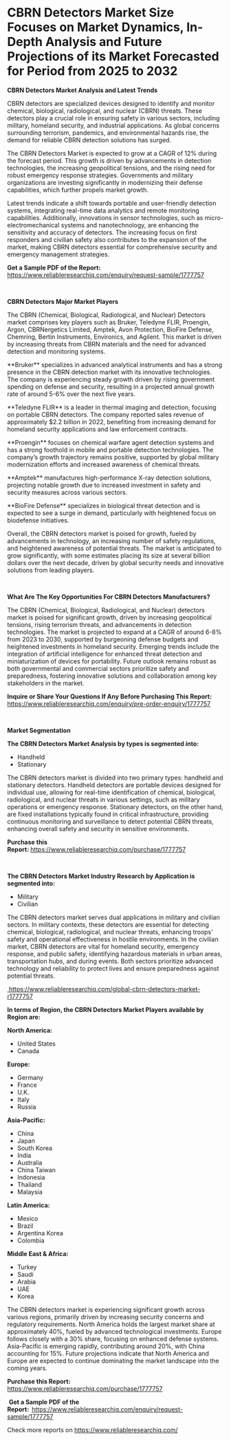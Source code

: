 <p><h1>CBRN Detectors Market Size Focuses on Market Dynamics, In-Depth Analysis and Future Projections of its Market Forecasted for Period from 2025 to 2032</h1></p><p><strong>CBRN Detectors Market Analysis and Latest Trends</strong></p>
<p><p>CBRN detectors are specialized devices designed to identify and monitor chemical, biological, radiological, and nuclear (CBRN) threats. These detectors play a crucial role in ensuring safety in various sectors, including military, homeland security, and industrial applications. As global concerns surrounding terrorism, pandemics, and environmental hazards rise, the demand for reliable CBRN detection solutions has surged.</p><p>The CBRN Detectors Market is expected to grow at a CAGR of 12% during the forecast period. This growth is driven by advancements in detection technologies, the increasing geopolitical tensions, and the rising need for robust emergency response strategies. Governments and military organizations are investing significantly in modernizing their defense capabilities, which further propels market growth.</p><p>Latest trends indicate a shift towards portable and user-friendly detection systems, integrating real-time data analytics and remote monitoring capabilities. Additionally, innovations in sensor technologies, such as micro-electromechanical systems and nanotechnology, are enhancing the sensitivity and accuracy of detectors. The increasing focus on first responders and civilian safety also contributes to the expansion of the market, making CBRN detectors essential for comprehensive security and emergency management strategies.</p></p>
<p><strong>Get a Sample PDF of the Report:&nbsp;</strong> <a href="https://www.reliableresearchiq.com/enquiry/request-sample/1777757?utm_campaign=2309&utm_medium=2&utm_source=Github&utm_content=ia&utm_term=18022025&utm_id=cbrn-detectors">https://www.reliableresearchiq.com/enquiry/request-sample/1777757</a></p>
<p>&nbsp;</p>
<p><strong>CBRN Detectors Major Market Players</strong></p>
<p><p>The CBRN (Chemical, Biological, Radiological, and Nuclear) Detectors market comprises key players such as Bruker, Teledyne FLIR, Proengin, Argon, CBRNergetics Limited, Amptek, Avon Protection, BioFire Defense, Chemring, Bertin Instruments, Environics, and Agilent. This market is driven by increasing threats from CBRN materials and the need for advanced detection and monitoring systems.</p><p>**Bruker** specializes in advanced analytical instruments and has a strong presence in the CBRN detection market with its innovative technologies. The company is experiencing steady growth driven by rising government spending on defense and security, resulting in a projected annual growth rate of around 5-6% over the next five years.</p><p>**Teledyne FLIR** is a leader in thermal imaging and detection, focusing on portable CBRN detectors. The company reported sales revenue of approximately $2.2 billion in 2022, benefiting from increasing demand for homeland security applications and law enforcement contracts.</p><p>**Proengin** focuses on chemical warfare agent detection systems and has a strong foothold in mobile and portable detection technologies. The company’s growth trajectory remains positive, supported by global military modernization efforts and increased awareness of chemical threats.</p><p>**Amptek** manufactures high-performance X-ray detection solutions, projecting notable growth due to increased investment in safety and security measures across various sectors. </p><p>**BioFire Defense** specializes in biological threat detection and is expected to see a surge in demand, particularly with heightened focus on biodefense initiatives.</p><p>Overall, the CBRN detectors market is poised for growth, fueled by advancements in technology, an increasing number of safety regulations, and heightened awareness of potential threats. The market is anticipated to grow significantly, with some estimates placing its size at several billion dollars over the next decade, driven by global security needs and innovative solutions from leading players.</p></p>
<p>&nbsp;</p>
<p><strong>What Are The Key Opportunities For CBRN Detectors Manufacturers?</strong></p>
<p><p>The CBRN (Chemical, Biological, Radiological, and Nuclear) detectors market is poised for significant growth, driven by increasing geopolitical tensions, rising terrorism threats, and advancements in detection technologies. The market is projected to expand at a CAGR of around 6-8% from 2023 to 2030, supported by burgeoning defense budgets and heightened investments in homeland security. Emerging trends include the integration of artificial intelligence for enhanced threat detection and miniaturization of devices for portability. Future outlook remains robust as both governmental and commercial sectors prioritize safety and preparedness, fostering innovative solutions and collaboration among key stakeholders in the market.</p></p>
<p><strong>Inquire or Share Your Questions If Any Before Purchasing This Report:</strong> <a href="https://www.reliableresearchiq.com/enquiry/pre-order-enquiry/1777757?utm_campaign=2309&utm_medium=2&utm_source=Github&utm_content=ia&utm_term=18022025&utm_id=cbrn-detectors">https://www.reliableresearchiq.com/enquiry/pre-order-enquiry/1777757</a></p>
<p>&nbsp;</p>
<p><strong>Market Segmentation</strong></p>
<p><strong>The CBRN Detectors Market Analysis by types is segmented into:</strong></p>
<p><ul><li>Handheld</li><li>Stationary</li></ul></p>
<p><p>The CBRN detectors market is divided into two primary types: handheld and stationary detectors. Handheld detectors are portable devices designed for individual use, allowing for real-time identification of chemical, biological, radiological, and nuclear threats in various settings, such as military operations or emergency response. Stationary detectors, on the other hand, are fixed installations typically found in critical infrastructure, providing continuous monitoring and surveillance to detect potential CBRN threats, enhancing overall safety and security in sensitive environments.</p></p>
<p><strong>Purchase this Report:&nbsp;</strong><a href="https://www.reliableresearchiq.com/purchase/1777757?utm_campaign=2309&utm_medium=2&utm_source=Github&utm_content=ia&utm_term=18022025&utm_id=cbrn-detectors">https://www.reliableresearchiq.com/purchase/1777757</a></p>
<p>&nbsp;</p>
<p><strong>The CBRN Detectors Market Industry Research by Application is segmented into:</strong></p>
<p><ul><li>Military</li><li>Civilian</li></ul></p>
<p><p>The CBRN detectors market serves dual applications in military and civilian sectors. In military contexts, these detectors are essential for detecting chemical, biological, radiological, and nuclear threats, enhancing troops' safety and operational effectiveness in hostile environments. In the civilian market, CBRN detectors are vital for homeland security, emergency response, and public safety, identifying hazardous materials in urban areas, transportation hubs, and during events. Both sectors prioritize advanced technology and reliability to protect lives and ensure preparedness against potential threats.</p></p>
<p><a href="https://www.reliableresearchiq.com/global-cbrn-detectors-market-r1777757?utm_campaign=2309&utm_medium=2&utm_source=Github&utm_content=ia&utm_term=18022025&utm_id=cbrn-detectors">&nbsp;https://www.reliableresearchiq.com/global-cbrn-detectors-market-r1777757</a></p>
<p><strong>In terms of Region, the CBRN Detectors Market Players available by Region are:</strong></p>
<p>
    <p> <strong> North America: </strong>
        <ul>
            <li>United States</li>
            <li>Canada</li>
        </ul>
        </p> 
    <p> <strong> Europe: </strong>
        <ul>
            <li>Germany</li>
            <li>France</li>
            <li>U.K.</li>
            <li>Italy</li>
            <li>Russia</li>
        </ul>
        </p> 
    <p> <strong> Asia-Pacific: </strong>
        <ul>
            <li>China</li>
            <li>Japan</li>
            <li>South Korea</li>
            <li>India</li>
            <li>Australia</li>
            <li>China Taiwan</li>
            <li>Indonesia</li>
            <li>Thailand</li>
            <li>Malaysia</li>
        </ul>
        </p> 
    <p> <strong> Latin America: </strong>
        <ul>
            <li>Mexico</li>
            <li>Brazil</li>
            <li>Argentina Korea</li>
            <li>Colombia</li>
        </ul>
        </p> 
    <p> <strong> Middle East & Africa: </strong>
        <ul>
            <li>Turkey</li>
            <li>Saudi</li>
            <li>Arabia</li>
            <li>UAE</li>
            <li>Korea</li>
        </ul>
    </p>
    </p>
<p><p>The CBRN detectors market is experiencing significant growth across various regions, primarily driven by increasing security concerns and regulatory requirements. North America holds the largest market share at approximately 40%, fueled by advanced technological investments. Europe follows closely with a 30% share, focusing on enhanced defense systems. Asia-Pacific is emerging rapidly, contributing around 20%, with China accounting for 15%. Future projections indicate that North America and Europe are expected to continue dominating the market landscape into the coming years.</p></p>
<p><strong>Purchase this Report: </strong><a href="https://www.reliableresearchiq.com/purchase/1777757?utm_campaign=2309&utm_medium=2&utm_source=Github&utm_content=ia&utm_term=18022025&utm_id=cbrn-detectors">https://www.reliableresearchiq.com/purchase/1777757</a></p>
<p>&nbsp;<strong>Get a Sample PDF of the Report:&nbsp;&nbsp;</strong><a href="https://www.reliableresearchiq.com/enquiry/request-sample/1777757?utm_campaign=2309&utm_medium=2&utm_source=Github&utm_content=ia&utm_term=18022025&utm_id=cbrn-detectors">https://www.reliableresearchiq.com/enquiry/request-sample/1777757</a></p>
<p><strong></strong></p>
<p>Check more reports on <a href="https://www.reliableresearchiq.com/?utm_campaign=2309&utm_medium=2&utm_source=Github&utm_content=ia&utm_term=18022025&utm_id=cbrn-detectors">https://www.reliableresearchiq.com/</a></p>